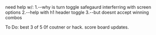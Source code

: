 need help w/:
1.--why is turn toggle safegaurd interferring with screen options
2.--help with h1 header toggle 
3.--but doesnt accept winning combos


To Do:
best 3 of 5 0f coutner or hack.
score board updates.